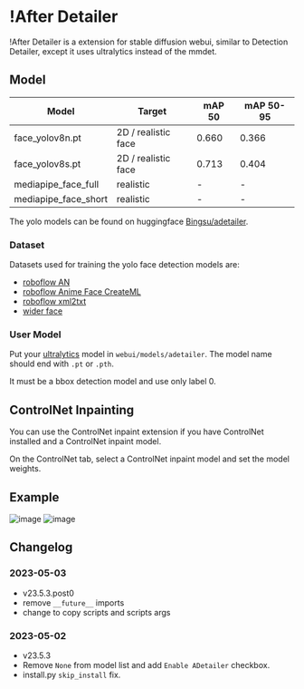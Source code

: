 # !After Detailer

!After Detailer is a extension for stable diffusion webui, similar to Detection Detailer, except it uses ultralytics instead of the mmdet.

## Model

| Model                | Target              | mAP 50 | mAP 50-95 |
| -------------------- | ------------------- | ------ | --------- |
| face_yolov8n.pt      | 2D / realistic face | 0.660  | 0.366     |
| face_yolov8s.pt      | 2D / realistic face | 0.713  | 0.404     |
| mediapipe_face_full  | realistic           | -      | -         |
| mediapipe_face_short | realistic           | -      | -         |

The yolo models can be found on huggingface [Bingsu/adetailer](https://huggingface.co/Bingsu/adetailer).

### Dataset

Datasets used for training the yolo face detection models are:

- [roboflow AN](https://universe.roboflow.com/sed-b8vkf/an-lfg5i)
- [roboflow Anime Face CreateML](https://universe.roboflow.com/my-workspace-mph8o/anime-face-createml)
- [roboflow xml2txt](https://universe.roboflow.com/0oooooo0/xml2txt-njqx1)
- [wider face](http://shuoyang1213.me/WIDERFACE/index.html)

### User Model

Put your [ultralytics](https://github.com/ultralytics/ultralytics) model in `webui/models/adetailer`. The model name should end with `.pt` or `.pth`.

It must be a bbox detection model and use only label 0.

## ControlNet Inpainting

You can use the ControlNet inpaint extension if you have ControlNet installed and a ControlNet inpaint model.

On the ControlNet tab, select a ControlNet inpaint model and set the model weights.

## Example

![image](https://i.imgur.com/i74ukgi.png)
![image](https://i.imgur.com/I5VVkoh.png)

## Changelog

### 2023-05-03

- v23.5.3.post0
- remove `__future__` imports
- change to copy scripts and scripts args

### 2023-05-02

- v23.5.3
- Remove `None` from model list and add `Enable ADetailer` checkbox.
- install.py `skip_install` fix.
